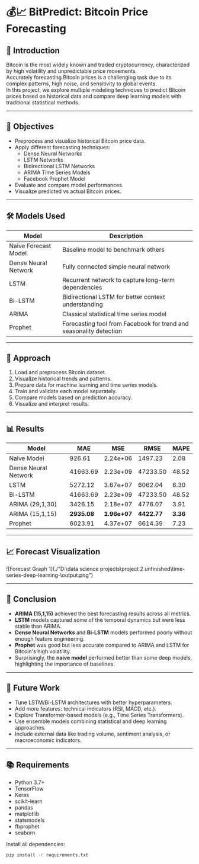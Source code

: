 # 💰📈 BitPredict: Bitcoin Price Forecasting

## 📖 Introduction

Bitcoin is the most widely known and traded cryptocurrency, characterized by high volatility and unpredictable price movements.  
Accurately forecasting Bitcoin prices is a challenging task due to its complex patterns, high noise, and sensitivity to global events.  
In this project, we explore multiple modeling techniques to predict Bitcoin prices based on historical data and compare deep learning models with traditional statistical methods.

---

## 🎯 Objectives

- Preprocess and visualize historical Bitcoin price data.
- Apply different forecasting techniques:
  - Dense Neural Networks
  - LSTM Networks
  - Bidirectional LSTM Networks
  - ARIMA Time Series Models
  - Facebook Prophet Model
- Evaluate and compare model performances.
- Visualize predicted vs actual Bitcoin prices.

---

## 🛠️ Models Used

| Model                        | Description |
|-------------------------------|-------------|
| Naive Forecast Model          | Baseline model to benchmark others |
| Dense Neural Network          | Fully connected simple neural network |
| LSTM                          | Recurrent network to capture long-term dependencies |
| Bi-LSTM                       | Bidirectional LSTM for better context understanding |
| ARIMA                         | Classical statistical time series model |
| Prophet                       | Forecasting tool from Facebook for trend and seasonality detection |

---

## 🧪 Approach

1. Load and preprocess Bitcoin dataset.
2. Visualize historical trends and patterns.
3. Prepare data for machine learning and time series models.
4. Train and validate each model separately.
5. Compare models based on prediction accuracy.
6. Visualize and interpret results.

---

## 📊 Results

| Model                  | MAE        | MSE         | RMSE       | MAPE    |
|-------------------------|------------|-------------|------------|---------|
| Naive Model             | 926.61     | 2.24e+06    | 1497.23    | 2.08    |
| Dense Neural Network    | 41663.69   | 2.23e+09    | 47233.50   | 48.52   |
| LSTM                    | 5272.12    | 3.67e+07    | 6062.04    | 6.30    |
| Bi-LSTM                 | 41663.69   | 2.23e+09    | 47233.50   | 48.52   |
| ARIMA (29,1,30)         | 3426.15    | 2.18e+07    | 4776.07    | 3.91    |
| ARIMA (15,1,15)         | **2935.08**| **1.96e+07**| **4422.77**| **3.36**|
| Prophet                 | 6023.91    | 4.37e+07    | 6614.39    | 7.23    |

---

## 📈 Forecast Visualization

![Forecast Graph 1](./"D:\data science projects\project 2 unfinished\time-series-deep-learning-\output.png")

---


## 🧠 Conclusion

- **ARIMA (15,1,15)** achieved the best forecasting results across all metrics.
- **LSTM** models captured some of the temporal dynamics but were less stable than ARIMA.
- **Dense Neural Networks** and **Bi-LSTM** models performed poorly without enough feature engineering.
- **Prophet** was good but less accurate compared to ARIMA and LSTM for Bitcoin's high volatility.
- Surprisingly, the **naive model** performed better than some deep models, highlighting the importance of baselines.

---

## 🔮 Future Work

- Tune LSTM/Bi-LSTM architectures with better hyperparameters.
- Add more features: technical indicators (RSI, MACD, etc.).
- Explore Transformer-based models (e.g., Time Series Transformers).
- Use ensemble models combining statistical and deep learning approaches.
- Include external data like trading volume, sentiment analysis, or macroeconomic indicators.

---

## 📚 Requirements

- Python 3.7+
- TensorFlow
- Keras
- scikit-learn
- pandas
- matplotlib
- statsmodels
- fbprophet
- seaborn

Install all dependencies:

```bash
pip install -r requirements.txt

